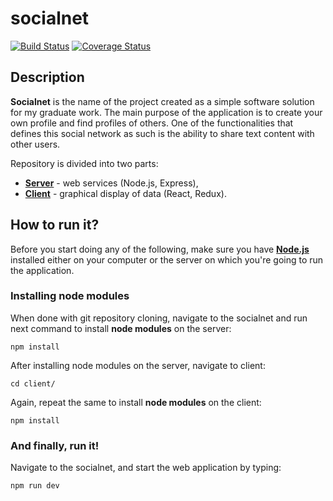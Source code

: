 # socialnet

[![Build Status](https://app.travis-ci.com/corlukantonio/socialnet.svg?branch=master)](https://app.travis-ci.com/corlukantonio/socialnet)
[![Coverage Status](https://coveralls.io/repos/github/corlukantonio/socialnet/badge.svg?branch=master)](https://coveralls.io/github/corlukantonio/socialnet?branch=master)

## Description

**Socialnet** is the name of the project created as a simple software solution for my graduate work. The main purpose of the application is to create your own profile and find profiles of others. One of the functionalities that defines this social network as such is the ability to share text content with other users.

Repository is divided into two parts:

- [**Server**](https://github.com/corlukantonio/socialnet) - web services (Node.js, Express),
- [**Client**](https://github.com/corlukantonio/socialnet/tree/master/client) - graphical display of data (React, Redux).

## How to run it?

Before you start doing any of the following, make sure you have [**Node.js**](https://nodejs.org) installed either on your computer or the server on which you're going to run the application.

### Installing node modules

When done with git repository cloning, navigate to the socialnet and run next command to install **node modules** on the server:

```properties
npm install
```

After installing node modules on the server, navigate to client:

```properties
cd client/
```

Again, repeat the same to install **node modules** on the client:

```properties
npm install
```

### And finally, run it!

Navigate to the socialnet, and start the web application by typing:

```properties
npm run dev
```
